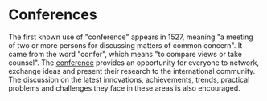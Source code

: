 # Conferences
The first known use of "conference" appears in 1527, meaning "a meeting of two or more persons for discussing matters of common concern". It came from the word "confer", which means "to compare views or take counsel".
The [conference](https://instanteventsapp.com) provides an opportunity for everyone to network, exchange ideas and present their research to the international community. The discussion on the latest innovations, achievements, trends, practical problems and challenges they face in these areas is also encouraged.
